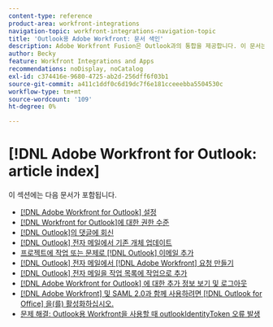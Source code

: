```yaml
---
content-type: reference
product-area: workfront-integrations
navigation-topic: workfront-integrations-navigation-topic
title: 'Outlook용 Adobe Workfront: 문서 색인'
description: Adobe Workfront Fusion은 Outlook과의 통합을 제공합니다. 이 문서는 이 통합을 설치 및 구성하기 위한 지침과 일상적인 작업에서 통합을 사용하는 방법에 대한 링크를 제공합니다.
author: Becky
feature: Workfront Integrations and Apps
recommendations: noDisplay, noCatalog
exl-id: c374416e-9680-4725-ab2d-256dff6f03b1
source-git-commit: a411c1ddf0c6d19dc7f6e181cceeebba5504530c
workflow-type: tm+mt
source-wordcount: '109'
ht-degree: 0%

---
```


# [!DNL Adobe Workfront for Outlook: article index]

<!-- Audited: 5/2025 -->

이 섹션에는 다음 문서가 포함됩니다.

* [ [!DNL Adobe Workfront for Outlook] 설정](../../workfront-integrations-and-apps/using-workfront-with-outlook/set-up-workfront-for-outlook.md)
* [ [!DNL Workfront for Outlook]에 대한 권한 수준](../../workfront-integrations-and-apps/using-workfront-with-outlook/permissions-in-workfront-for-outlook.md)
* [ [!DNL Outlook]의 댓글에 회신](../../workfront-integrations-and-apps/using-workfront-with-outlook/reply-to-a-comment-from-outlook.md)
* [ [!DNL Outlook] 전자 메일에서 기존 개체 업데이트](../../workfront-integrations-and-apps/using-workfront-with-outlook/update-an-existing-object-from-an-outlook-email.md)
* [프로젝트에 작업 또는 문제로  [!DNL Outlook] 이메일 추가](../../workfront-integrations-and-apps/using-workfront-with-outlook/add-outlook-email-to-project-as-task-or-issue.md)
* [ [!DNL Outlook] 전자 메일에서  [!DNL Adobe Workfront] 요청 만들기](../../workfront-integrations-and-apps/using-workfront-with-outlook/create-a-wf-request-from-an-outlook-email.md)
* [ [!DNL Outlook] 전자 메일을 작업 목록에 작업으로 추가](../../workfront-integrations-and-apps/using-workfront-with-outlook/add-outlook-email-as-task-to-your-work-list.md)
* [ [!DNL Adobe Workfront for Outlook] 에 대한 추가 정보 보기 및 로그아웃](../../workfront-integrations-and-apps/using-workfront-with-outlook/view-additional-infor-wf-outlook-and-log-out.md)
* [ [!DNL Adobe Workfront]  및 SAML 2.0과 함께 사용하려면  [!DNL Outlook for Office] 을(를) 활성화하십시오.](../../workfront-integrations-and-apps/using-workfront-with-outlook/enable-outlook-for-office-for-use-with-wf-and-saml-2.md)
* [문제 해결: Outlook용 Workfront을 사용할 때 outlookIdentityToken 오류 발생](/help/quicksilver/workfront-integrations-and-apps/using-workfront-with-outlook/troubleshooting-outlookidentitytoken-error.md)
